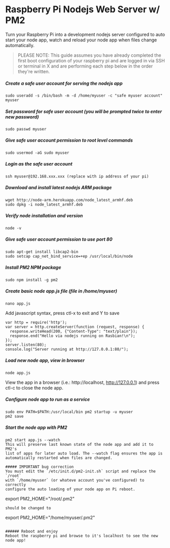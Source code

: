 # Raspberry Pi Nodejs Web Server w/ PM2

Turn your Raspberry Pi into a development nodejs server configured to auto start your node
app, watch and reload your node app when files change automatically.

> PLEASE NOTE: This guide assumes you have already completed the first boot configuration
> of your raspberry pi and are logged in via SSH or terminal in X and are performing each
> step below in the order they're written.
  
##### Create a safe user account for serving the nodejs app
```
sudo useradd -s /bin/bash -m -d /home/myuser -c "safe myuser account" myuser
```

##### Set password for safe user account (you will be prompted twice to enter new password)
```
sudo passwd myuser
```

##### Give safe user account permission to root level commands
```
sudo usermod -aG sudo myuser
```

##### Login as the safe user account
```
ssh myuser@192.168.xxx.xxx (replace with ip address of your pi)
```

##### Download and install latest nodejs ARM package
```
wget http://node-arm.herokuapp.com/node_latest_armhf.deb
sudo dpkg -i node_latest_armhf.deb
```

##### Verify node installation and version
```
node -v
```

##### Give safe user account permission to use port 80
```
sudo apt-get install libcap2-bin
sudo setcap cap_net_bind_service=+ep /usr/local/bin/node
```

##### Install PM2 NPM package
```
sudo npm install -g pm2
```

##### Create basic node app.js file (file in /home/myuser)
```
nano app.js
```
Add javascript syntax, press ctl-x to exit and Y to save
```
var http = require('http');
var server = http.createServer(function (request, response) {
  response.writeHead(200, {"Content-Type": "text/plain"});
  response.end("Hello via nodejs running on Rasbian!\n");
});
server.listen(80);
console.log("Server running at http://127.0.0.1:80/");
```

##### Load new node app, view in browser
```
node app.js
```
View the app in a browser (i.e.: http://localhost, http://127.0.0.1)
and press ctl-c to close the node app.

##### Configure node app to run as a service
```
sudo env PATH=$PATH:/usr/local/bin pm2 startup -u myuser
pm2 save
```

##### Start the node app with PM2
```
pm2 start app.js --watch
This will preserve last known state of the node app and add it to PM2's
list of apps for later auto load. The --watch flag ensures the app is
automatically restarted when files are changed.

##### IMPORTANT bug correction
You must edit the `/etc/init.d/pm2-init.sh` script and replace the `/root`
with `/home/myuser` (or whateve account you've configured) to correctly
configure the auto loading of your node app on Pi reboot.
```
export PM2_HOME="/root/.pm2"
```
should be changed to
```
export PM2_HOME="/home/myuser/.pm2"
```

###### Reboot and enjoy
Reboot the raspberry pi and browse to it's localhost to see the new node app!
